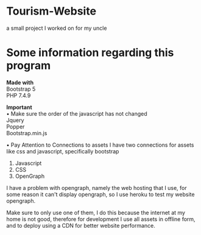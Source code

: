 # Tourism-Website
a small project I worked on for my uncle


# Some information regarding this program

**Made with** <br>
Bootstrap 5 <br>
PHP 7.4.9 <br>

**Important** <br>
• Make sure the order of the javascript has not changed <br>
  Jquery  <br>
  Popper <br>
  Bootstrap.min.js <br>

• Pay Attention to Connections to assets
  I have two connections for assets like css and javascript, specifically bootstrap
  
  1.	Javascript
  2.	CSS
  3.	OpenGraph
  
    
  I have a problem with opengraph, namely the web hosting that I use, for some reason it can't display opengraph, so I use heroku to test my website opengraph. 
  
  Make sure to only use one of them, I do this because the internet at my home is not good, therefore for development I use all assets in offline form, and to deploy     using a CDN for better website performance. 
